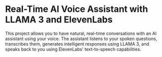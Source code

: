 # Real-Time AI Voice Assistant with LLAMA 3 and ElevenLabs
This project allows you to have natural, real-time conversations with an AI assistant using your voice. The assistant listens to your spoken questions, transcribes them, generates intelligent responses using LLAMA 3, and speaks back to you using ElevenLabs' text-to-speech capabilities.

